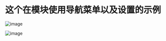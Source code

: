 # 这个在模块使用导航菜单以及设置的示例

![image](https://github.com/Yuexs/OrchardCoreExample/raw/master/imgs/WX20200204-155034%402x.png)

![image](https://github.com/Yuexs/OrchardCoreExample/raw/master/imgs/WX20200204-155034%402x.png)


